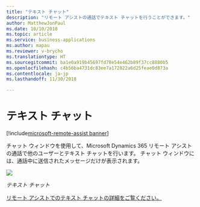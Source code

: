 ```yaml
---
title: "テキスト チャット"
description: "リモート アシストの通話でテキスト チャットを行うことができます。"
author: MatthewJonPaul
ms.date: 10/10/2018
ms.topic: article
ms.service: business-applications
ms.author: mapau
ms.reviewer: v-brycho
ms.translationtype: HT
ms.sourcegitcommit: ba1e0a919b45697fd78e54e462b89f37cc8880b5
ms.openlocfilehash: c4b56ba4731dc83ee7a172822a6d25feae0d873a
ms.contentlocale: ja-jp
ms.lasthandoff: 11/30/2018

---
```


# <a name="text-chat"></a>テキスト チャット

[!include[microsoft-remote-assist banner](../../includes/microsoft-remote-assist.md)]

チャット ウィンドウを使用して、Microsoft Dynamics 365 リモート アシストの通話で他のユーザーとテキスト チャットを行います。 チャット ウィンドウには、通話中に送信されたメッセージだけが表示されます。

![](media/07834575e1b074a79797cd7ca84c0c2e.jpg)

*テキスト チャット*


[リモート アシストでのテキスト チャットの詳細をご覧ください。](https://docs.microsoft.com/dynamics365/mixed-reality/remote-assist/user-guide)


